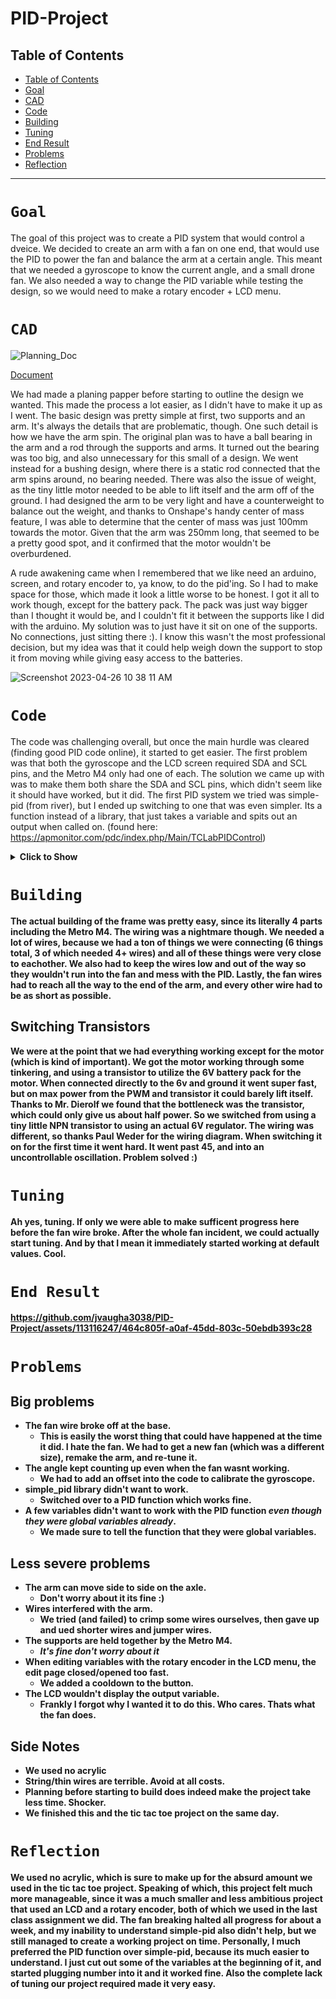 # PID-Project

## Table of Contents
* [Table of Contents](#TableOfContents)
* [Goal](#Goal)
* [CAD](#CAD)
* [Code](#Code)
* [Building](#Building)
* [Tuning](#Tuning)
* [End Result](#EndResult)
* [Problems](#Problems)
* [Reflection](#Reflection)
---
# `Goal`
The goal of this project was to create a PID system that would control a dveice. We decided to create an arm with a fan on one end, that would use the PID to power the fan and balance the arm at a certain angle. This meant that we needed a gyroscope to know the current angle, and a small drone fan. We also needed a way to change the PID variable while testing the design, so we would need to make a rotary encoder + LCD menu.

# `CAD`

![Planning_Doc](https://github.com/jvaugha3038/PID-Project/assets/113116247/3aa01ba1-9bcc-4b66-aa9c-25665719a949)


[Document](https://cvilleschools.onshape.com/documents/f00cf12c984b3d4ce9458e93/w/95ae618fe06d1a19a8a98ffb/e/a00b791e7332e8573e6656cd)

We had made a planing papper before starting to outline the design we wanted. This made the process a lot easier, as I didn't have to make it up as I went. The basic design was pretty simple at first, two supports and an arm. It's always the details that are problematic, though. One such detail is how we have the arm spin. The original plan was to have a ball bearing in the arm and a rod through the supports and arms. It turned out the bearing was too big, and also unnecessary for this small of a design. We went instead for a bushing design, where there is a static rod connected that the arm spins around, no bearing needed.
There was also the issue of weight, as the tiny little motor needed to be able to lift itself and the arm off of the ground. I had designed the arm to be very light and have a counterweight to balance out the weight, and thanks to Onshape's handy center of mass feature, I was able to determine that the center of mass was just 100mm towards the motor. Given that the arm was 250mm long, that seemed to be a pretty good spot, and it confirmed that the motor wouldn't be overburdened. 

A rude awakening came when I remembered that we like need an arduino, screen, and rotary encoder to, ya know, to do the pid'ing. So I had to make space for those, which made it look a little worse to be honest. I got it all to work though, except for the battery pack. The pack was just way bigger than I thought it would be, and I couldn't fit it between the supports like I did with the arduino. My solution was to just have it sit on one of the supports. No connections, just sitting there :). I know this wasn't the most professional decision, but my idea was that it could help weigh down the support to stop it from moving while giving easy access to the batteries.

![Screenshot 2023-04-26 10 38 11 AM](https://user-images.githubusercontent.com/113116247/234610805-64f86760-13fe-4a1f-bbc3-2b34732a7c41.png)


# `Code`
The code was challenging overall, but once the main hurdle was cleared (finding good PID code online), it started to get easier. The first problem was that both the gyroscope and the LCD screen required SDA and SCL pins, and the Metro M4 only had one of each. The solution we came up with was to make them both share the SDA and SCL pins, which didn't seem like it should have worked, but it did. The first PID system we tried was simple-pid (from river), but I ended up switching to one that was even simpler. Its a function instead of a library, that just takes a variable and spits out an output when called on. (found here: https://apmonitor.com/pdc/index.php/Main/TCLabPIDControl) 

<details>
<summary><b>Click to Show<b></summary>
        
<p>
        
```

import board
from lcd.lcd import LCD
from lcd.i2c_pcf8574_interface import I2CPCF8574Interface
import time
import rotaryio
import digitalio
import adafruit_mpu6050
import pwmio

# get and i2c object
i2c = board.I2C()
fan = pwmio.PWMOut(board.D7, duty_cycle=0, frequency=440, variable_frequency=True)
# some LCDs are 0x3f... some are 0x27.

mpu = adafruit_mpu6050.MPU6050(i2c)
lcd = LCD(I2CPCF8574Interface(i2c, 0x27), num_rows=2, num_cols=16)
#screen test
lcd.print("hey")
print("hey")
time.sleep(1)
lcd.clear()
#setting up stuff
encoder = rotaryio.IncrementalEncoder(board.D1, board.D2, divisor=2)
button = digitalio.DigitalInOut(board.D3)
button.direction = digitalio.Direction.INPUT
button.pull = digitalio.Pull.UP
# on/off switch setup
switch = digitalio.DigitalInOut(board.D8)
switch.direction = digitalio.Direction.INPUT
switch.pull = digitalio.Pull.UP

#subtract 12.9 degrees
#variable soup
KP = 1
KI = 1
KD = 1
encoder.position = 0
menu = 1
m_edit = False
last_position = -2
Set = 45
dt = .1
prev = 0
deg = -12.9
ierr = 0
op = 0
P = 0
I = 0
D = 0
#defining the pid function
def pid(Set,ierr,dt,KP,KI,KD):
        global prev
        global deg
        # Parameters in terms of PID coefficients
        op0 = 0
        # upper and lower bounds on heater level
        ophi = 100
        oplo = 10
        # calculate the error
        print("deg = "+str(deg))
        prev = deg
        
        deg=(round(float(mpu.gyro[0])+0.038, 1)*(dt)*(180/3.14159))+prev
        # calculate the measurement derivative
        dpv = (deg - prev) / dt
        error = Set-deg
        # calculate the integral error
        ierr = ierr + KI * error * dt


        # calculate the PID output
        P = KP * error
        I = ierr
        D = -KD * dpv
        op = op0 + P + I + D
        # implement anti-reset windup
        if op < oplo or op > ophi:
            I = I - KI * error * dt
            # clip output
            op = max(oplo,min(ophi,op))
        # return the controller output and PID terms
        return [op,P,I,D,error]

while True:
    print(str(pid(Set,ierr,dt,KP,KI,KD)))
    
    position = encoder.position
    if position > last_position: # Changes the PID values if edit mode is on, changes the menu if edit mode is off
        if m_edit == True:
            if menu == 1:
                KP += 1
            elif menu == 2:
                KI += 1
            elif menu == 3:
                KD += 1
        else:
            menu+=1
    elif position < last_position:
        if m_edit == True:
            if menu == 1:
                KP -= 1
            elif menu == 2:
                KI -= 1
            elif menu == 3:
                KD -= 1
        else:
            menu-=1

    if menu == 0: # Stops the menu from going too far
        menu = 3
    elif menu > 3:
        menu = 1

# checks which page is selected
    if position != last_position or not button.value:
        lcd.clear()
        if menu == 1:
            lcd.print("kP = "+str(KP))
        if menu == 2:
            lcd.print("kI = "+str(KI))
        if menu == 3:
            lcd.print("kD = "+str(KD))
        if m_edit == True:
            lcd.print("          Editing ^v")

    if not button.value:   # Toggles the edit mode
       if m_edit == False:
            m_edit = True
       else:
            m_edit = False

    last_position = position
    time.sleep(dt) # Sleeps for a controlled amount of time to make the gyroscope and PID work.
    print("-------------")
```
</p>  
    
</details>
        
# `Building`
The actual building of the frame was pretty easy, since its literally 4 parts including the Metro M4. The wiring was a nightmare though. We needed a lot of wires, because we had a ton of things we were connecting (6 things total, 3 of which needed 4+ wires) and all of these things were very close to eachother. We also had to keep the wires low and out of the way so they wouldn't run into the fan and mess with the PID. Lastly, the fan wires had to reach all the way to the end of the arm, and every other wire had to be as short as possible.
        
## Switching Transistors
We were at the point that we had everything working **except** for the motor (which is kind of important). We got the motor working through some tinkering, and using a transistor to utilize the 6V battery pack for the motor. When connected directly to the 6v and ground it went super fast, but on max power from the PWM and transistor it could barely lift itself. Thanks to Mr. Dierolf we found that the bottleneck was the transistor, which could only give us about half power. So we switched from using a tiny little NPN transistor to using an actual 6V regulator. The wiring was different, so thanks Paul Weder for the wiring diagram. When switching it on for the first time it went hard. It went past 45, and into an uncontrollable oscillation. Problem solved :) 

# `Tuning`
Ah yes, tuning. If only we were able to make sufficent progress here before the fan wire broke.
After the whole fan incident, we could actually start tuning. And by that I mean it immediately started working at default values. Cool.

# `End Result`

https://github.com/jvaugha3038/PID-Project/assets/113116247/464c805f-a0af-45dd-803c-50ebdb393c28


# `Problems`
## Big problems
* The fan wire broke off at the base.
  * This is easily the worst thing that could have happened at the time it did. I hate the fan. We had to get a new fan (which was a different size), remake the arm, and re-tune it.
* The angle kept counting up even when the fan wasnt working.
  * We had to add an offset into the code to calibrate the gyroscope.
* simple_pid library didn't want to work.
  * Switched over to a PID function which works fine.
* A few variables didn't want to work with the PID function *even though they were global variables already*.
  * We made sure to tell the function that they were global variables.

## Less severe problems
* The arm can move side to side on the axle.
  * Don't worry about it its fine :)
* Wires interfered with the arm.
  * We tried (and failed) to crimp some wires ourselves, then gave up and ued shorter wires and jumper wires.
* The supports are held together by the Metro M4.
  * *It's fine don't worry about it*
* When editing variables with the rotary encoder in the LCD menu, the edit page closed/opened too fast.
  * We added a cooldown to the button.
* The LCD wouldn't display the output variable.
  * Frankly I forgot why I wanted it to do this. Who cares. Thats what the fan does.
        
## Side Notes
* We used no acrylic
* String/thin wires are terrible. Avoid at all costs.    
* Planning before starting to build does indeed make the project take less time. Shocker.
* We finished this and the tic tac toe project on the same day.
        
# `Reflection`
We used no acrylic, which is sure to make up for the absurd amount we used in the tic tac toe project. Speaking of which, this project felt much more manageable, since it was a much smaller and less ambitious project that used an LCD and a rotary encoder, both of which we used in the last class assignment we did. The fan breaking halted all progress for about a week, and my inability to understand simple-pid also didn't help, but we still managed to create a working project on time. Personally, I much preferred the PID function over simple-pid, because its much easier to understand. I just cut out some of the variables at the beginning of it, and started plugging number into it and it worked fine. Also the complete lack of tuning our project required made it very easy. 
